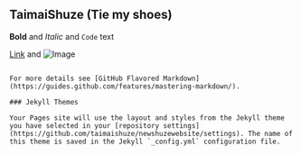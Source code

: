 ## TaimaiShuze (Tie my shoes)



**Bold** and _Italic_ and `Code` text

[Link](url) and ![Image](src)
```

For more details see [GitHub Flavored Markdown](https://guides.github.com/features/mastering-markdown/).

### Jekyll Themes

Your Pages site will use the layout and styles from the Jekyll theme you have selected in your [repository settings](https://github.com/taimaishuze/newshuzewebsite/settings). The name of this theme is saved in the Jekyll `_config.yml` configuration file.
